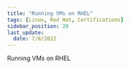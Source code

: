 ```yaml
---
title: "Running VMs on RHEL"
tags: [Linux, Red Hat, Certifications]
sidebar_position: 20
last_update:
  date: 7/8/2022
---
```


Running VMs on RHEL
